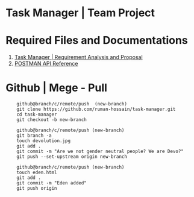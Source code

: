 # Task Manager |  Team Project
# Required Files and Documentations
1. [Task Manager | Requirement Analysis and Proposal](https://docs.google.com/document/d/1iGTzTguF8XP8uQ373rNotWh_ay3J_Nb7Z4fekVEkpgs/edit)
2. [POSTMAN API Reference](https://documenter.getpostman.com/view/12434516/2s93CPrsWq)


# Github | Mege - Pull
```shell
    github@branch/c/remote/push  (new-branch)
    git clone https://github.com/ruman-hossain/task-manager.git
    cd task-manager
    git checkout -b new-branch

    github@branch/c/remote/push (new-branch)
    git branch -a
    touch devolution.jpg
    git add .
    git commit -m "Are we not gender neutral people? We are Devo?"
    git push --set-upstream origin new-branch

    github@branch/c/remote/push (new-branch)
    touch eden.html
    git add .
    git commit -m "Eden added"
    git push origin
```
